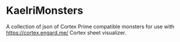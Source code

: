 # KaelriMonsters
A collection of json of Cortex Prime compatible monsters for use with https://cortex.engard.me/ Cortex sheet visualizer. 
